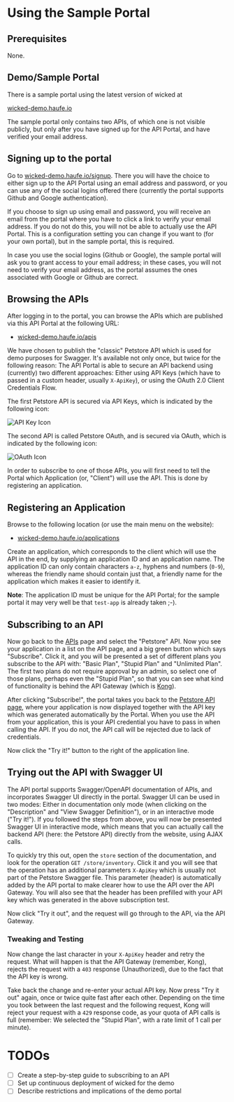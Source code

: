 # Using the Sample Portal

## Prerequisites

None.

## Demo/Sample Portal

There is a sample portal using the latest version of wicked at

[wicked-demo.haufe.io](https://wicked-demo.haufe.io)

The sample portal only contains two APIs, of which one is not visible publicly, but only after you have signed up for the API Portal, and have verified your email address.

## Signing up to the portal

Go to [wicked-demo.haufe.io/signup](https://wicked-demo.haufe.io/signup). There you will have the choice to either sign up to the API Portal using an email address and password, or you can use any of the social logins offered there (currently the portal supports Github and Google authentication).

If you choose to sign up using email and password, you will receive an email from the portal where you have to click a link to verify your email address. If you do not do this, you will not be able to actually use the API Portal. This is a configuration setting you can change if you want to (for your own portal), but in the sample portal, this is required.

In case you use the social logins (Github or Google), the sample portal will ask you to grant access to your email address; in these cases, you will not need to verify your email address, as the portal assumes the ones associated with Google or Github are correct.

## Browsing the APIs

After logging in to the portal, you can browse the APIs which are published via this API Portal at the following URL:

* [wicked-demo.haufe.io/apis](https://wicked-demo.haufe.io/apis) 

We have chosen to publish the "classic" Petstore API which is used for demo purposes for Swagger. It's available not only once, but twice for the following reason: The API Portal is able to secure an API backend using (currently) two different approaches: Either using API Keys (which have to passed in a custom header, usually `X-ApiKey`), or using the OAuth 2.0 Client Credentials Flow.

The first Petstore API is secured via API Keys, which is indicated by the following icon:

![API Key Icon](../portal/public/images/key-icon-64.png)

The second API is called Petstore OAuth, and is secured via OAuth, which is indicated by the following icon:

![OAuth Icon](../portal/public/images/oauth2-icon-64.png)

In order to subscribe to one of those APIs, you will first need to tell the Portal which Application (or, "Client") will use the API. This is done by registering an application.

## Registering an Application

Browse to the following location (or use the main menu on the website):

* [wicked-demo.haufe.io/applications](https://wicked-demo.haufe.io/applications) 

Create an application, which corresponds to the client which will use the API in the end, by supplying an application ID and an application name. The application ID can only contain characters `a-z`, hyphens and numbers (`0-9`), whereas the friendly name should contain just that, a friendly name for the application which makes it easier to identify it.

**Note**: The application ID must be unique for the API Portal; for the sample portal it may very well be that `test-app` is already taken ;-).

## Subscribing to an API

Now go back to the [APIs](https://wicked-demo.haufe.io/apis) page and select the "Petstore" API. Now you see your application in a list on the API page, and a big green button which says "Subscribe". Click it, and you will be presented a set of different plans you subscribe to the API with: "Basic Plan", "Stupid Plan" and "Unlimited Plan". The first two plans do not require approval by an admin, so select one of those plans, perhaps even the "Stupid Plan", so that you can see what kind of functionality is behind the API Gateway (which is [Kong](https://getkong.org)).

After clicking "Subscribe!", the portal takes you back to the [Petstore API page](https://wicked-demo.haufe.io/apis/petstore), where your application is now displayed together with the API key which was generated automatically by the Portal. When you use the API from your application, this is your API credential you have to pass in when calling the API. If you do not, the API call will be rejected due to lack of credentials.

Now click the "Try it!" button to the right of the application line.

## Trying out the API with Swagger UI

The API portal supports Swagger/OpenAPI documentation of APIs, and incorporates Swagger UI directly in the portal. Swagger UI can be used in two modes: Either in documentation only mode (when clicking on the "Description" and "View Swagger Definition"), or in an interactive mode ("Try it!"). If you followed the steps from above, you will now be presented Swagger UI in interactive mode, which means that you can actually call the backend API (here: the Petstore API) directly from the website, using AJAX calls.

To quickly try this out, open the `store` section of the documentation, and look for the operation `GET /store/inventory`. Click it and you will see that the operation has an additional parameters `X-ApiKey` which is usually not part of the Petstore Swagger file. This parameter (header) is automatically added by the API portal to make clearer how to use the API over the API Gateway. You will also see that the header has been prefilled with your API key which was generated in the above subscription test.

Now click "Try it out", and the request will go through to the API, via the API Gateway.

### Tweaking and Testing

Now change the last character in your `X-ApiKey` header and retry the request. What will happen is that the API Gateway (remember, Kong), rejects the request with a `403` response (Unauthorized), due to the fact that the API key is wrong.

Take back the change and re-enter your actual API key. Now press "Try it out" again, once or twice quite fast after each other. Depending on the time you took between the last request and the following request, Kong will reject your request with a `429` response code, as your quota of API calls is full (remember: We selected the "Stupid Plan", with a rate limit of 1 call per minute).

# TODOs

- [ ] Create a step-by-step guide to subscribing to an API
- [ ] Set up continuous deployment of wicked for the demo
- [ ] Describe restrictions and implications of the demo portal
